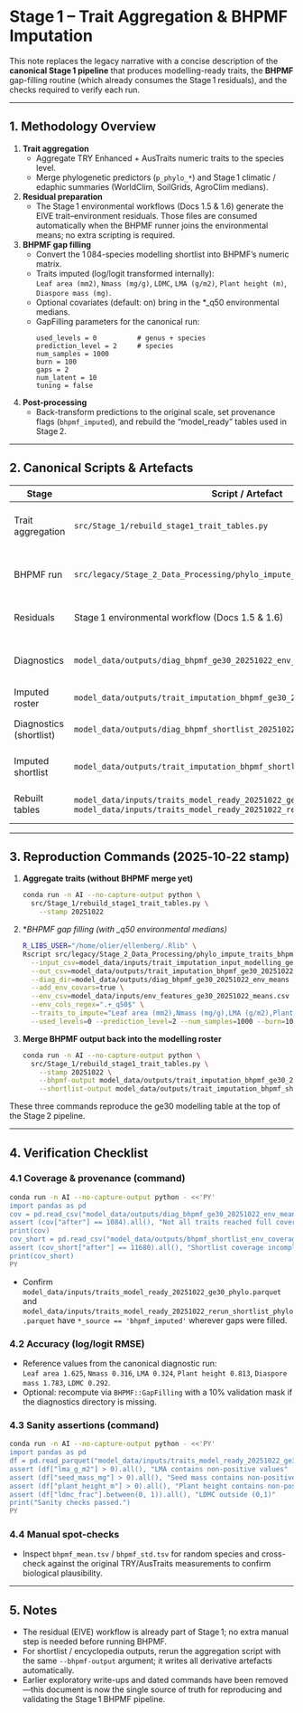 # Stage 1 – Trait Aggregation & BHPMF Imputation

This note replaces the legacy narrative with a concise description of the **canonical Stage 1 pipeline** that produces modelling-ready traits, the **BHPMF** gap-filling routine (which already consumes the Stage 1 residuals), and the checks required to verify each run.

---

## 1. Methodology Overview

1. **Trait aggregation**  
   - Aggregate TRY Enhanced + AusTraits numeric traits to the species level.  
   - Merge phylogenetic predictors (`p_phylo_*`) and Stage 1 climatic / edaphic summaries (WorldClim, SoilGrids, AgroClim medians).
2. **Residual preparation**  
   - The Stage 1 environmental workflows (Docs 1.5 & 1.6) generate the EIVE trait–environment residuals. Those files are consumed automatically when the BHPMF runner joins the environmental means; no extra scripting is required.
3. **BHPMF gap filling**  
   - Convert the 1 084-species modelling shortlist into BHPMF’s numeric matrix.  
   - Traits imputed (log/logit transformed internally):  
     `Leaf area (mm2)`, `Nmass (mg/g)`, `LDMC`, `LMA (g/m2)`, `Plant height (m)`, `Diaspore mass (mg)`.  
   - Optional covariates (default: on) bring in the *_q50 environmental medians.  
   - GapFilling parameters for the canonical run:  
     ```
     used_levels = 0          # genus + species
     prediction_level = 2     # species
     num_samples = 1000
     burn = 100
     gaps = 2
     num_latent = 10
     tuning = false
     ```
4. **Post-processing**  
   - Back-transform predictions to the original scale, set provenance flags (`bhpmf_imputed`), and rebuild the “model_ready” tables used in Stage 2.

---

## 2. Canonical Scripts & Artefacts

| Stage | Script / Artefact | Purpose |
|-------|-------------------|---------|
| Trait aggregation | `src/Stage_1/rebuild_stage1_trait_tables.py` | Aggregates TRY/AusTraits, merges `p_phylo_*`, writes modelling roster and shortlist tables. |
| BHPMF run | `src/legacy/Stage_2_Data_Processing/phylo_impute_traits_bhpmf.R` | Wrapper around BHPMF’s `GapFilling`, including optional environmental medians. |
| Residuals | Stage 1 environmental workflow (Docs 1.5 & 1.6) | Produces the trait–environment residuals that feed BHPMF. |
| Diagnostics | `model_data/outputs/diag_bhpmf_ge30_20251022_env_means/` | `bhpmf_mean.tsv`, `bhpmf_std.tsv`, `coverage_before_after.csv`, hierarchy metadata. |
| Imputed roster | `model_data/outputs/trait_imputation_bhpmf_ge30_20251022_env_means.csv` | Canonical 1 084-species table with BHPMF fills. |
| Diagnostics (shortlist) | `model_data/outputs/diag_bhpmf_shortlist_20251022_env/` | Coverage report + hierarchy info for the 11.6 k shortlist run. |
| Imputed shortlist | `model_data/outputs/trait_imputation_bhpmf_shortlist_20251022_env_all.csv` | 11 680-species shortlist with environmental covariates. |
| Rebuilt tables | `model_data/inputs/traits_model_ready_20251022_ge30_phylo.parquet` (GE30) / `model_data/inputs/traits_model_ready_20251022_rerun_shortlist_phylo.parquet` | Final modelling and shortlist rosters with provenance flags. |

---

## 3. Reproduction Commands (2025‑10‑22 stamp)

1. **Aggregate traits (without BHPMF merge yet)**
   ```bash
   conda run -n AI --no-capture-output python \
     src/Stage_1/rebuild_stage1_trait_tables.py \
       --stamp 20251022
   ```

2. **BHPMF gap filling (with *_q50 environmental medians)**
   ```bash
   R_LIBS_USER="/home/olier/ellenberg/.Rlib" \
   Rscript src/legacy/Stage_2_Data_Processing/phylo_impute_traits_bhpmf.R \
     --input_csv=model_data/inputs/trait_imputation_input_modelling_ge30_20251022.csv \
     --out_csv=model_data/outputs/trait_imputation_bhpmf_ge30_20251022_env_means.csv \
     --diag_dir=model_data/outputs/diag_bhpmf_ge30_20251022_env_means \
     --add_env_covars=true \
     --env_csv=model_data/inputs/env_features_ge30_20251022_means.csv \
     --env_cols_regex=".+_q50$" \
     --traits_to_impute="Leaf area (mm2),Nmass (mg/g),LMA (g/m2),Plant height (m),Diaspore mass (mg),LDMC" \
     --used_levels=0 --prediction_level=2 --num_samples=1000 --burn=100 --gaps=2 --num_latent=10
   ```

3. **Merge BHPMF output back into the modelling roster**
   ```bash
   conda run -n AI --no-capture-output python \
     src/Stage_1/rebuild_stage1_trait_tables.py \
       --stamp 20251022 \
       --bhpmf-output model_data/outputs/trait_imputation_bhpmf_ge30_20251022_env_means.csv \
       --shortlist-output model_data/outputs/trait_imputation_bhpmf_shortlist_20251022_env_all.csv
   ```

These three commands reproduce the ge30 modelling table at the top of the Stage 2 pipeline.

---

## 4. Verification Checklist

### 4.1 Coverage & provenance (command)

```bash
conda run -n AI --no-capture-output python - <<'PY'
import pandas as pd
cov = pd.read_csv("model_data/outputs/diag_bhpmf_ge30_20251022_env_means/coverage_before_after.csv")
assert (cov["after"] == 1084).all(), "Not all traits reached full coverage"
print(cov)
cov_short = pd.read_csv("model_data/outputs/bhpmf_shortlist_env_coverage.csv")
assert (cov_short["after"] == 11680).all(), "Shortlist coverage incomplete"
print(cov_short)
PY
```
- Confirm `model_data/inputs/traits_model_ready_20251022_ge30_phylo.parquet` and `model_data/inputs/traits_model_ready_20251022_rerun_shortlist_phylo.parquet` have `*_source == 'bhpmf_imputed'` wherever gaps were filled.

### 4.2 Accuracy (log/logit RMSE)

- Reference values from the canonical diagnostic run:  
  `Leaf area 1.625`, `Nmass 0.316`, `LMA 0.324`, `Plant height 0.813`, `Diaspore mass 1.783`, `LDMC 0.292`.  
- Optional: recompute via `BHPMF::GapFilling` with a 10% validation mask if the diagnostics directory is missing.

### 4.3 Sanity assertions (command)

```bash
conda run -n AI --no-capture-output python - <<'PY'
import pandas as pd
df = pd.read_parquet("model_data/inputs/traits_model_ready_20251022_ge30_phylo.parquet")
assert (df["lma_g_m2"] > 0).all(), "LMA contains non-positive values"
assert (df["seed_mass_mg"] > 0).all(), "Seed mass contains non-positive values"
assert (df["plant_height_m"] > 0).all(), "Plant height contains non-positive values"
assert (df["ldmc_frac"].between(0, 1)).all(), "LDMC outside (0,1)"
print("Sanity checks passed.")
PY
```

### 4.4 Manual spot-checks

- Inspect `bhpmf_mean.tsv` / `bhpmf_std.tsv` for random species and cross-check against the original TRY/AusTraits measurements to confirm biological plausibility.

---

## 5. Notes

- The residual (EIVE) workflow is already part of Stage 1; no extra manual step is needed before running BHPMF.  
- For shortlist / encyclopedia outputs, rerun the aggregation script with the same `--bhpmf-output` argument; it writes all derivative artefacts automatically.  
- Earlier exploratory write-ups and dated commands have been removed—this document is now the single source of truth for reproducing and validating the Stage 1 BHPMF pipeline.
